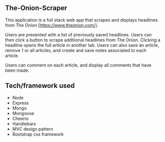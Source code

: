## The-Onion-Scraper

This application is a full stack web app that scrapes and displays headlines from The Onion [https://www.theonion.com/].

Users are presented with a list of previously saved headlines.  Users can then click a button to scrape addtiional headlines from The Onion.  Clicking a headline opens the full article in another tab.  Users can also save an article, remove 1 or all articles, and create and save notes associated to each article.

Users can comment on each article, and display all comments that have been made.

## Tech/framework used
* Node
* Express
* Mongo
* Mongoose
* Cheerio
* Handlebars
* MVC design pattern
* Bootstrap css framework

